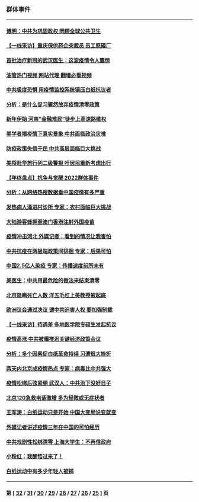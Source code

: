 ### 群体事件
---
#### [博明：中共为巩固政权 罔顾全球公共卫生](../../pages/ncid279/n13901752.md?01111245) 
#### [【一线采访】重庆保供药企突裁员 员工怒砸厂](../../pages/ncid279/n13901673.md?01111245) 
#### [首批治疗新冠的武汉医生：这波疫情令人震惊](../../pages/ncid279/n13900313.md?01111245) 
#### [油管热门视频 网站代理 翻墙必看视频](http://138.2.39.72:81/youtube.html?epic-marker?01111245)
#### [中共极度恐惧 用疫情监控系统镇压白纸抗议者](../../pages/ncid279/n13900225.md?01111245) 
#### [分析：是什么促习骤然放弃疫情清零政策](../../pages/ncid279/n13899652.md?01111245) 
#### [新年伊始 河南“金融难民”徒步上高速路维权](../../pages/ncid279/n13897842.md?01111245) 
#### [美学者揭疫情下真实景象 中共面临政治灾难](../../pages/ncid279/n13896569.md?01111245) 
#### [防疫政策失信于民 中共高层面临巨大挑战](../../pages/ncid279/n13894627.md?01111245) 
#### [美将赴华旅行列二级警报 吁居民重新考虑出行](../../pages/ncid279/n13894518.md?01111245) 
#### [【年终盘点】抗争与觉醒 2022群体事件](../../pages/ncid279/n13888314.md?01111245) 
#### [分析：从网络热搜数据看中国疫情有多严重](../../pages/ncid279/n13893186.md?01111245) 
#### [发热病人涌进村诊所 专家：农村面临巨大挑战](../../pages/ncid279/n13892271.md?01111245) 
#### [大陆游客蜂拥至澳门香港注射外国疫苗](../../pages/ncid279/n13892276.md?01111245) 
#### [疫情冲击河北 外媒记者：看到的情况让我害怕](../../pages/ncid279/n13891260.md?01111245) 
#### [中共抗疫在两极端政策间徘徊 专家：后果可怕](../../pages/ncid279/n13891235.md?01111245) 
#### [中国2.5亿人染疫 专家：传播速度前所未有](../../pages/ncid279/n13890708.md?01111245) 
#### [美医生：中共用最危险的做法来结束清零](../../pages/ncid279/n13889983.md?01111245) 
#### [北京隐瞒死亡人数 洋五毛杠上美教授被起底](../../pages/ncid279/n13886904.md?01111245) 
#### [欧洲议会通过决议 谴中共迫害人权 要加强制裁](../../pages/ncid279/n13885670.md?01111245) 
#### [【一线采访】待遇差 多地医学院专硕生发起抗议](../../pages/ncid279/n13883914.md?01111245) 
#### [疫情高涨 中共被曝推迟关键经济政策会议](../../pages/ncid279/n13884170.md?01111245) 
#### [分析：多个因素促白纸革命持续 习遭很大挫折](../../pages/ncid279/n13872455.md?01111245) 
#### [两天内北京成疫情热点 专家：病毒比中共强大](../../pages/ncid279/n13883440.md?01111245) 
#### [疫情松绑后弦紧绷 武汉人：中共治下没好日子](../../pages/ncid279/n13882348.md?01111245) 
#### [北京120急救电话激增 多为轻微或无症状者](../../pages/ncid279/n13882340.md?01111245) 
#### [王军涛：白纸运动只是开始 中国大变局说变就变](../../pages/ncid279/n13882183.md?01111245) 
#### [外媒记者讲述疫情三年在中国的可怕经历](../../pages/ncid279/n13881853.md?01111245) 
#### [中共戏剧性松绑清零 上海大学生：不再信政府](../../pages/ncid279/n13880836.md?01111245) 
#### [小粉红：我醒悟过来了！](../../pages/ncid279/n13881756.md?01111245) 
#### [白纸运动中有多少年轻人被捕](../../pages/ncid279/n13881065.md?01111245) 

---
#### 第 [ [32](./32.md?01111245) / [31](./31.md?01111245) / [30](./30.md?01111245) / [29](./29.md?01111245) / [28](./28.md?01111245) / [27](./27.md?01111245) / [26](./26.md?01111245) / [25](./25.md?01111245) ] 页
